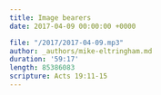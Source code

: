```yaml
---
title: Image bearers
date: 2017-04-09 00:00:00 +0000

file: "/2017/2017-04-09.mp3"
author: _authors/mike-eltringham.md
duration: '59:17'
length: 85386083
scripture: Acts 19:11-15
---
```

